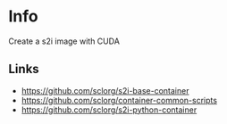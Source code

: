 # Info

Create a s2i image with CUDA

## Links

- https://github.com/sclorg/s2i-base-container
- https://github.com/sclorg/container-common-scripts
- https://github.com/sclorg/s2i-python-container
